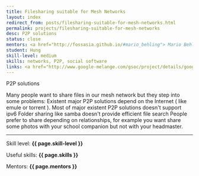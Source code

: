```yaml
---
title: Filesharing suitable for Mesh Networks
layout: index
redirect_from: posts/filesharing-suitable-for-mesh-networks.html
permalink: projects/filesharing-suitable-for-mesh-networks
desc: P2P solutions
status: close
mentors: <a href="http://fossasia.github.io/#mario_behling"> Mario Behling </a>
student: Hung
skill-level: medium
skills: networks, P2P, social software
links: <a href="http://www.google-melange.com/gsoc/project/details/google/gsoc2011/xperitor/5668600916475904">GSoC page</a>
---
```

P2P solutions

Many people want to share files in our mesh network but they step into some problems: Existent major P2P solutions depend on the Internet ( like emule or torrent ). Most of major existent P2P solutions doesn't support ipv6 Folder sharing like samba doesn't provide efficient file search People prefer to share depending on relationships, for example you want share some photos with your school companion but not with your headmaster.

* * *

Skill level: **{{ page.skill-level }}**

Useful skills: **{{ page.skills }}**

Mentors: **{{ page.mentors }}**
